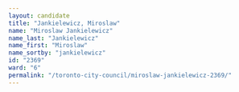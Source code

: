 ```yaml
---
layout: candidate
title: "Jankielewicz, Miroslaw"
name: "Miroslaw Jankielewicz"
name_last: "Jankielewicz"
name_first: "Miroslaw"
name_sortby: "jankielewicz"
id: "2369"
ward: "6"
permalink: "/toronto-city-council/miroslaw-jankielewicz-2369/"
---
```

